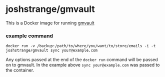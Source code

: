 # joshstrange/gmvault

This is a Docker image for running [gmvault](http://gmvault.org/)

### example command

```
docker run -v /backup:/path/to/where/you/want/to/store/emails -i -t joshstrange/gmvault sync your@example.com
```

Any options passed at the end of the `docker run` command will be passed on to
gmvault. In the example above ````sync your@example.com```` was passed to the container.
